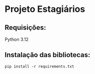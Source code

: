 # Projeto Estagiários
## Requisições:
Python 3.12

## Instalação das bibliotecas:

```
pip install -r requirements.txt
```